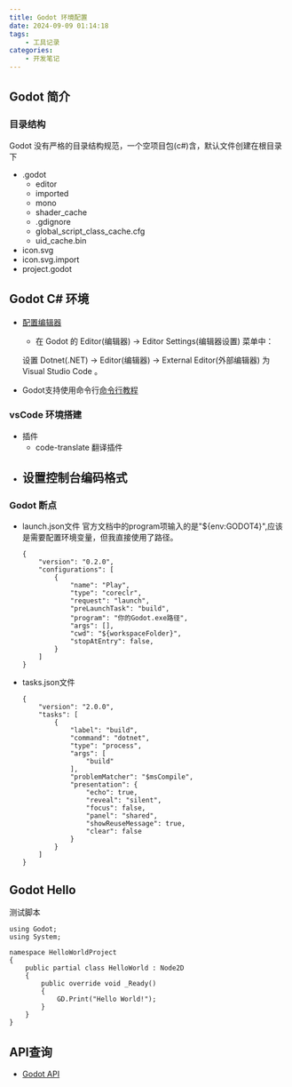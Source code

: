 ```yaml
---
title: Godot 环境配置
date: 2024-09-09 01:14:18
tags:
    - 工具记录
categories:
    - 开发笔记
---
```

## Godot 简介
### 目录结构
Godot 没有严格的目录结构规范，一个空项目包(c#)含，默认文件创建在根目录下
- .godot
  - editor
  - imported
  - mono
  - shader_cache
  - .gdignore
  - global_script_class_cache.cfg
  - uid_cache.bin
- icon.svg
- icon.svg.import
- project.godot
## Godot C# 环境
- [配置编辑器](https://docs.godotengine.org/zh-cn/4.x/tutorials/scripting/c_sharp/c_sharp_basics.html)
  - 在 Godot 的 Editor(编辑器) → Editor Settings(编辑器设置) 菜单中：

  设置 Dotnet(.NET) -> Editor(编辑器) -> External Editor(外部编辑器) 为 Visual Studio Code 。

- Godot支持使用命令行[命令行教程](https://www.osgeo.cn/godot/getting_started/editor/command_line_tutorial.html)

### vsCode 环境搭建
- 插件
  - code-translate 翻译插件
- 设置控制台编码格式
  - 
  
### Godot 断点
- launch.json文件
  官方文档中的program项输入的是"${env:GODOT4}",应该是需要配置环境变量，但我直接使用了路径。
    ~~~
    {
        "version": "0.2.0",
        "configurations": [
            {
                "name": "Play",
                "type": "coreclr",
                "request": "launch",
                "preLaunchTask": "build",
                "program": "你的Godot.exe路径",
                "args": [],
                "cwd": "${workspaceFolder}",
                "stopAtEntry": false,
            }
        ]
    }
    ~~~

- tasks.json文件

    ~~~
    {
        "version": "2.0.0",
        "tasks": [
            {
                "label": "build",
                "command": "dotnet",
                "type": "process",
                "args": [
                    "build"
                ],
                "problemMatcher": "$msCompile",
                "presentation": {
                    "echo": true,
                    "reveal": "silent",
                    "focus": false,
                    "panel": "shared",
                    "showReuseMessage": true,
                    "clear": false
                }
            }
        ]
    }
    ~~~


## Godot Hello
测试脚本

```
using Godot;
using System;

namespace HelloWorldProject
{
    public partial class HelloWorld : Node2D
    {
        public override void _Ready()
        {
            GD.Print("Hello World!");
        }
    }
}
```

## API查询
- [Godot API](https://docs.godotengine.org/zh-cn/4.x/classes/index.html)

